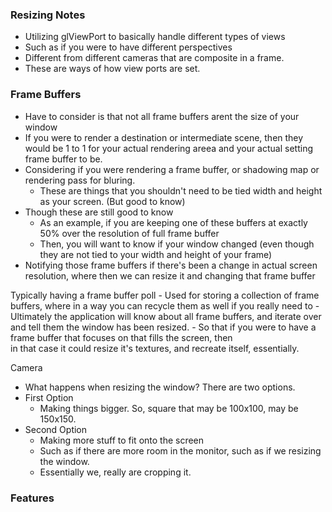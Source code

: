 ### Resizing Notes
- Utilizing glViewPort to basically handle different types of views
- Such as if you were to have different perspectives
- Different from different cameras that are composite in a frame.
- These are ways of how view ports are set.


### Frame Buffers
- Have to consider is that not all frame buffers arent the size of your window
- If you were to render a destination or intermediate scene, then they would be 1 to 1 for your actual rendering areea and your actual setting frame buffer to be.
- Considering if you were rendering a frame buffer, or shadowing map or rendering pass for bluring.
    - These are things that you shouldn't need to be tied width and height as your screen. (But good to know)
- Though these are still good to know
    - As an example, if you are keeping one of these buffers at exactly 50% over the resolution of full frame buffer
    - Then, you will want to know if your window changed (even though they are not tied to your width and height of your frame)
- Notifying those frame buffers if there's been a change in actual screen resolution, where then we can resize it and changing that frame buffer

Typically having a frame buffer poll
    - Used for storing a collection of frame buffers, where in a way you can recycle them as well if you really need to
    - Ultimately the application will know about all frame buffers, and iterate over and tell them the window has been resized.
    - So that if you were to have a frame buffer that focuses on that fills the screen, then \
        in that case it could resize it's textures, and recreate itself, essentially.

Camera
- What happens when resizing the window? There are two options.
- First Option
    - Making things bigger. So, square that may be 100x100, may be 150x150.
- Second Option
    - Making more stuff to fit onto the screen
    - Such as if there are more room in the monitor, such as if we resizing the window.
    - Essentially we, really are cropping it.

### Features

